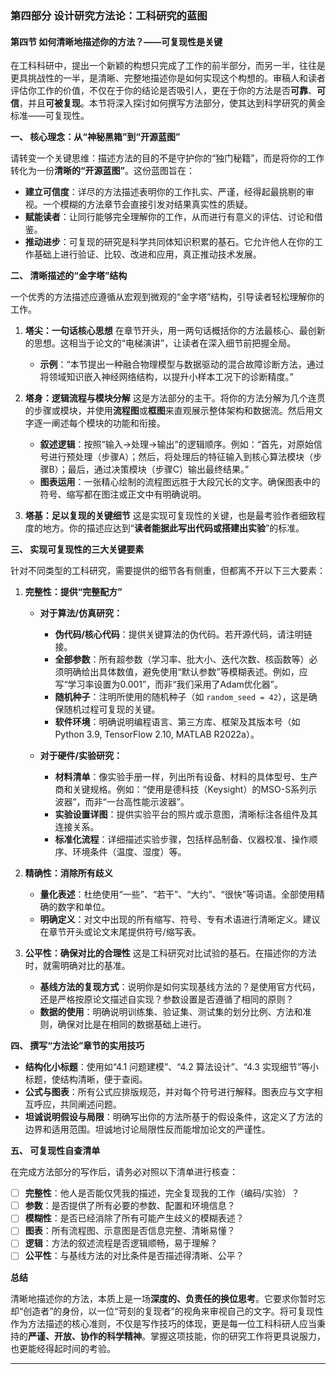 ### **第四部分 设计研究方法论：工科研究的蓝图**

#### **第四节 如何清晰地描述你的方法？——可复现性是关键**

在工科科研中，提出一个新颖的构想只完成了工作的前半部分，而另一半，往往是更具挑战性的一半，是清晰、完整地描述你是如何实现这个构想的。审稿人和读者评估你工作的价值，不仅在于你的结论是否吸引人，更在于你的方法是否**可靠**、**可信**，并且**可被复现**。本节将深入探讨如何撰写方法部分，使其达到科学研究的黄金标准——可复现性。

**一、 核心理念：从“神秘黑箱”到“开源蓝图”**

请转变一个关键思维：描述方法的目的不是守护你的“独门秘籍”，而是将你的工作转化为一份**清晰的“开源蓝图”**。这份蓝图旨在：

* **建立可信度**：详尽的方法描述表明你的工作扎实、严谨，经得起最挑剔的审视。一个模糊的方法章节会直接引发对结果真实性的质疑。
* **赋能读者**：让同行能够完全理解你的工作，从而进行有意义的评估、讨论和借鉴。
* **推动进步**：可复现的研究是科学共同体知识积累的基石。它允许他人在你的工作基础上进行验证、比较、改进和应用，真正推动技术发展。

**二、 清晰描述的“金字塔”结构**

一个优秀的方法描述应遵循从宏观到微观的“金字塔”结构，引导读者轻松理解你的工作。

1. **塔尖：一句话核心思想**
    在章节开头，用一两句话概括你的方法最核心、最创新的思想。这相当于论文的“电梯演讲”，让读者在深入细节前把握全局。
    * **示例**：“本节提出一种融合物理模型与数据驱动的混合故障诊断方法，通过将领域知识嵌入神经网络结构，以提升小样本工况下的诊断精度。”

2. **塔身：逻辑流程与模块分解**
    这是方法部分的主干。将你的方法分解为几个连贯的步骤或模块，并使用**流程图**或**框图**来直观展示整体架构和数据流。然后用文字逐一阐述每个模块的功能和衔接。
    * **叙述逻辑**：按照“输入→处理→输出”的逻辑顺序。例如：“首先，对原始信号进行预处理（步骤A）；然后，将处理后的特征输入到核心算法模块（步骤B）；最后，通过决策模块（步骤C）输出最终结果。”
    * **图表运用**：一张精心绘制的流程图远胜于大段冗长的文字。确保图表中的符号、缩写都在图注或正文中有明确说明。

3. **塔基：足以复现的关键细节**
    这是实现可复现性的关键，也是最考验作者细致程度的地方。你的描述应达到“**读者能据此写出代码或搭建出实验**”的标准。

**三、 实现可复现性的三大关键要素**

针对不同类型的工科研究，需要提供的细节各有侧重，但都离不开以下三大要素：

1. **完整性：提供“完整配方”**
    * **对于算法/仿真研究：**
        * **伪代码/核心代码**：提供关键算法的伪代码。若开源代码，请注明链接。
        * **全部参数**：所有超参数（学习率、批大小、迭代次数、核函数等）必须明确给出具体数值，避免使用“默认参数”等模糊表述。例如，应写“学习率设置为0.001”，而非“我们采用了Adam优化器”。
        * **随机种子**：注明所使用的随机种子（如 `random_seed = 42`），这是确保随机过程可复现的关键。
        * **软件环境**：明确说明编程语言、第三方库、框架及其版本号（如 Python 3.9, TensorFlow 2.10, MATLAB R2022a）。

    * **对于硬件/实验研究：**
        * **材料清单**：像实验手册一样，列出所有设备、材料的具体型号、生产商和关键规格。例如：“使用是德科技（Keysight）的MSO-S系列示波器”，而非“一台高性能示波器”。
        * **实验设置详图**：提供实验平台的照片或示意图，清晰标注各组件及其连接关系。
        * **标准化流程**：详细描述实验步骤，包括样品制备、仪器校准、操作顺序、环境条件（温度、湿度）等。

2. **精确性：消除所有歧义**
    * **量化表述**：杜绝使用“一些”、“若干”、“大约”、“很快”等词语。全部使用精确的数字和单位。
    * **明确定义**：对文中出现的所有缩写、符号、专有术语进行清晰定义。建议在章节开头或论文末尾提供符号/缩写表。

3. **公平性：确保对比的合理性**
    这是工科研究对比试验的基石。在描述你的方法时，就需明确对比的基准。
    * **基线方法的复现方式**：说明你是如何实现基线方法的？是使用官方代码，还是严格按原论文描述自实现？参数设置是否遵循了相同的原则？
    * **数据的使用**：明确说明训练集、验证集、测试集的划分比例、方法和准则，确保对比是在相同的数据基础上进行。

**四、 撰写“方法论”章节的实用技巧**

* **结构化小标题**：使用如“4.1 问题建模”、“4.2 算法设计”、“4.3 实现细节”等小标题，使结构清晰，便于查阅。
* **公式与图表**：所有公式应排版规范，并对每个符号进行解释。图表应与文字相互呼应，共同阐述问题。
* **坦诚说明假设与局限**：明确写出你的方法所基于的假设条件，这定义了方法的边界和适用范围。坦诚地讨论局限性反而能增加论文的严谨性。

**五、 可复现性自查清单**

在完成方法部分的写作后，请务必对照以下清单进行核查：

* [ ] **完整性**：他人是否能仅凭我的描述，完全复现我的工作（编码/实验）？
* [ ] **参数**：是否提供了所有必要的参数、配置和环境信息？
* [ ] **模糊性**：是否已经消除了所有可能产生歧义的模糊表述？
* [ ] **图表**：所有流程图、示意图是否信息完整、清晰易懂？
* [ ] **逻辑**：方法的叙述流程是否逻辑顺畅，易于理解？
* [ ] **公平性**：与基线方法的对比条件是否描述得清晰、公平？

**总结**

清晰地描述你的方法，本质上是一场**深度的、负责任的换位思考**。它要求你暂时忘却“创造者”的身份，以一位“苛刻的复现者”的视角来审视自己的文字。将可复现性作为方法描述的核心准则，不仅是写作技巧的体现，更是每一位工科科研人应当秉持的**严谨、开放、协作的科学精神**。掌握这项技能，你的研究工作将更具说服力，也更能经得起时间的考验。

---
